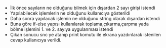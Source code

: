 * İlk önce sayıların ne olduğunu bilmek için dışardan 2 sayı girişi istendi
* Yapılabilecek işlemlerin ne olduğunu kullanıcıya gösterildi
* Daha sonra yapılacak işlemin ne olduğunu string olarak dışardan istendi
* Buna göre if-else yapısı kullanılarak toplama,çıkarma,çarpma yada bölme işlemini 1. ve 2. sayıya uygulanması istendi
* Çıkan sonucu snc ye atanıp print komutu ile ekrana yazdırılarak istenilen cevap kullanıcıya verildi.
